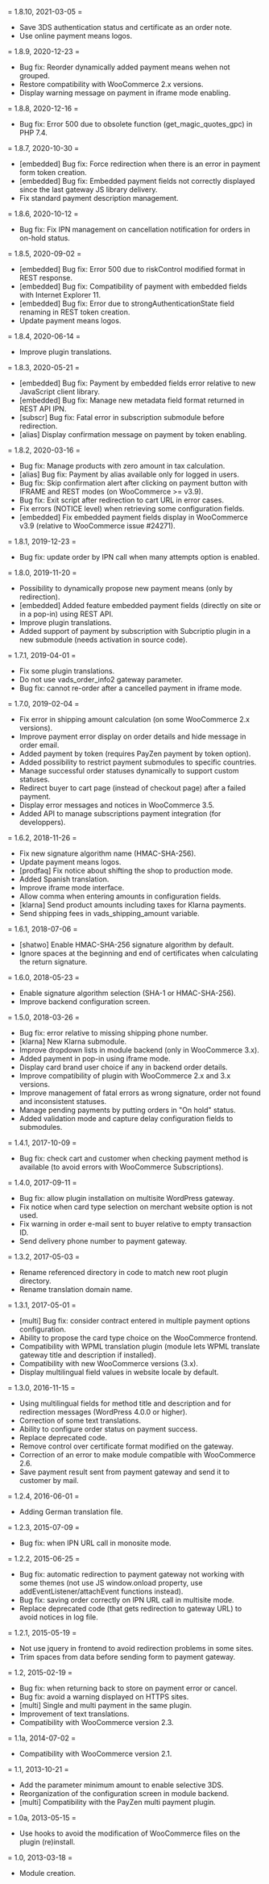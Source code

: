 = 1.8.10, 2021-03-05 =
* Save 3DS authentication status and certificate as an order note.
* Use online payment means logos.

= 1.8.9, 2020-12-23 =
* Bug fix: Reorder dynamically added payment means wehen not grouped.
* Restore compatibility with WooCommerce 2.x versions.
* Display warning message on payment in iframe mode enabling.

= 1.8.8, 2020-12-16 =
* Bug fix: Error 500 due to obsolete function (get_magic_quotes_gpc) in PHP 7.4.

= 1.8.7, 2020-10-30 =
* [embedded] Bug fix: Force redirection when there is an error in payment form token creation.
* [embedded] Bug fix: Embedded payment fields not correctly displayed since the last gateway JS library delivery.
* Fix standard payment description management.

= 1.8.6, 2020-10-12 =
* Bug fix: Fix IPN management on cancellation notification for orders in on-hold status.

= 1.8.5, 2020-09-02 =
* [embedded] Bug fix: Error 500 due to riskControl modified format in REST response.
* [embedded] Bug fix: Compatibility of payment with embedded fields with Internet Explorer 11.
* [embedded] Bug fix: Error due to strongAuthenticationState field renaming in REST token creation.
* Update payment means logos.

= 1.8.4, 2020-06-14 =
* Improve plugin translations.

= 1.8.3, 2020-05-21 =
* [embedded] Bug fix: Payment by embedded fields error relative to new JavaScript client library.
* [embedded] Bug fix: Manage new metadata field format returned in REST API IPN.
* [subscr] Bug fix: Fatal error in subscription submodule before redirection.
* [alias] Display confirmation message on payment by token enabling.

= 1.8.2, 2020-03-16 =
* Bug fix: Manage products with zero amount in tax calculation.
* [alias] Bug fix: Payment by alias available only for logged in users.
* Bug fix: Skip confirmation alert after clicking on payment button with IFRAME and REST modes (on WooCommerce >= v3.9).
* Bug fix: Exit script after redirection to cart URL in error cases.
* Fix errors (NOTICE level) when retrieving some configuration fields.
* [embedded] Fix embedded payment fields display in WooCommerce v3.9 (relative to WooCommerce issue #24271).

= 1.8.1, 2019-12-23 =
* Bug fix: update order by IPN call when many attempts option is enabled.

= 1.8.0, 2019-11-20 =
* Possibility to dynamically propose new payment means (only by redirection).
* [embedded] Added feature embedded payment fields (directly on site or in a pop-in) using REST API.
* Improve plugin translations.
* Added support of payment by subscription with Subcriptio plugin in a new submodule (needs activation in source code).

= 1.7.1, 2019-04-01 =
* Fix some plugin translations.
* Do not use vads\_order\_info2 gateway parameter.
* Bug fix: cannot re-order after a cancelled payment in iframe mode.

= 1.7.0, 2019-02-04 =
* Fix error in shipping amount calculation (on some WooCommerce 2.x versions).
* Improve payment error display on order details and hide message in order email.
* Added payment by token (requires PayZen payment by token option).
* Added possibility to restrict payment submodules to specific countries.
* Manage successful order statuses dynamically to support custom statuses.
* Redirect buyer to cart page (instead of checkout page) after a failed payment.
* Display error messages and notices in WooCommerce 3.5.
* Added API to manage subscriptions payment integration (for developpers).

= 1.6.2, 2018-11-26 =
* Fix new signature algorithm name (HMAC-SHA-256).
* Update payment means logos.
* [prodfaq] Fix notice about shifting the shop to production mode.
* Added Spanish translation.
* Improve iframe mode interface.
* Allow comma when entering amounts in configuration fields.
* [klarna] Send product amounts including taxes for Klarna payments.
* Send shipping fees in vads\_shipping\_amount variable.

= 1.6.1, 2018-07-06 =
* [shatwo] Enable HMAC-SHA-256 signature algorithm by default.
* Ignore spaces at the beginning and end of certificates when calculating the return signature.

= 1.6.0, 2018-05-23 =
* Enable signature algorithm selection (SHA-1 or HMAC-SHA-256).
* Improve backend configuration screen.

= 1.5.0, 2018-03-26 =
* Bug fix: error relative to missing shipping phone number.
* [klarna] New Klarna submodule.
* Improve dropdown lists in module backend (only in WooCommerce 3.x).
* Added payment in pop-in using iframe mode.
* Display card brand user choice if any in backend order details.
* Improve compatibility of plugin with WooCommerce 2.x and 3.x versions.
* Improve management of fatal errors as wrong signature, order not found and inconsistent statuses.
* Manage pending payments by putting orders in "On hold" status.
* Added validation mode and capture delay configuration fields to submodules.

= 1.4.1, 2017-10-09 =
* Bug fix: check cart and customer when checking payment method is available (to avoid errors with WooCommerce Subscriptions).

= 1.4.0, 2017-09-11 =
* Bug fix: allow plugin installation on multisite WordPress gateway.
* Fix notice when card type selection on merchant website option is not used.
* Fix warning in order e-mail sent to buyer relative to empty transaction ID.
* Send delivery phone number to payment gateway.

= 1.3.2, 2017-05-03 =
* Rename referenced directory in code to match new root plugin directory.
* Rename translation domain name.

= 1.3.1, 2017-05-01 =
* [multi] Bug fix: consider contract entered in multiple payment options configuration.
* Ability to propose the card type choice on the WooCommerce frontend.
* Compatibility with WPML translation plugin (module lets WPML translate gateway title and description if installed).
* Compatibility with new WooCommerce versions (3.x).
* Display multilingual field values in website locale by default.

= 1.3.0, 2016-11-15 =
* Using multilingual fields for method title and description and for redirection messages (WordPress 4.0.0 or higher).
* Correction of some text translations.
* Ability to configure order status on payment success.
* Replace deprecated code.
* Remove control over certificate format modified on the gateway.
* Correction of an error to make module compatible with WooCommerce 2.6.
* Save payment result sent from payment gateway and send it to customer by mail.

= 1.2.4, 2016-06-01 =
* Adding German translation file.

= 1.2.3, 2015-07-09 =
* Bug fix: when IPN URL call in monosite mode.

= 1.2.2, 2015-06-25 =
* Bug fix: automatic redirection to payment gateway not working with some themes (not use JS window.onload property, use addEventListener/attachEvent functions instead).
* Bug fix: saving order correctly on IPN URL call in multisite mode.
* Replace deprecated code (that gets redirection to gateway URL) to avoid notices in log file.

= 1.2.1, 2015-05-19 =
* Not use jquery in frontend to avoid redirection problems in some sites.
* Trim spaces from data before sending form to payment gateway.

= 1.2, 2015-02-19 =
* Bug fix: when returning back to store on payment error or cancel.
* Bug fix: avoid a warning displayed on HTTPS sites.
* [multi] Single and multi payment in the same plugin.
* Improvement of text translations.
* Compatibility with WooCommerce version 2.3.

= 1.1a, 2014-07-02 =
* Compatibility with WooCommerce version 2.1.

= 1.1, 2013-10-21 =
* Add the parameter minimum amount to enable selective 3DS.
* Reorganization of the configuration screen in module backend.
* [multi] Compatibility with the PayZen multi payment plugin.

= 1.0a, 2013-05-15 =
* Use hooks to avoid the modification of WooCommerce files on the plugin (re)install.

= 1.0, 2013-03-18 =
* Module creation.